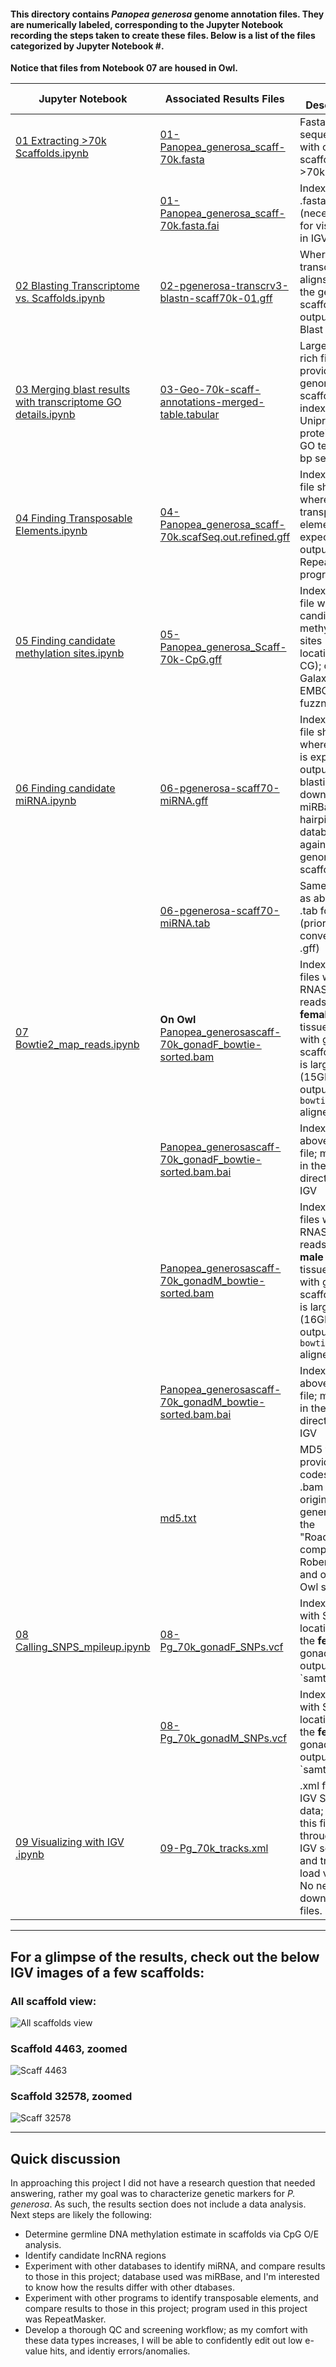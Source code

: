 #### This directory contains _Panopea generosa_ genome annotation files. They are numerically labeled, corresponding to the Jupyter Notebook recording the steps taken to create these files.  Below is a list of the files categorized by Jupyter Notebook #.
**Notice that files from Notebook 07 are housed in Owl.**


| Jupyter Notebook                                                                                                                                                                                                                                     | Associated Results Files                                                                                                                                                                                       | File Description                                                                                                                                      |
|------------------------------------------------------------------------------------------------------------------------------------------------------------------------------------------------------------------------------------------------------|----------------------------------------------------------------------------------------------------------------------------------------------------------------------------------------------------------------|-------------------------------------------------------------------------------------------------------------------------------------------------------|
| [01 Extracting >70k Scaffolds.ipynb](https://github.com/laurahspencer/546-Bioinformatics/blob/master/2016-10_Geo-Ann-Project/Jupyter-Notebooks/01%20Extracting%20%3E70k%20Scaffolds.ipynb)                                                           | [01-Panopea_generosa_scaff-70k.fasta](https://github.com/laurahspencer/546-Bioinformatics/blob/master/2016-10_Geo-Ann-Project/results/01-Panopea_generosa_scaff-70k.fasta)                                     | Fasta sequence file with only scaffolds >70k bp                                                                                                       |
|                                                                                                                                                                                                                                                      | [01-Panopea_generosa_scaff-70k.fasta.fai](https://github.com/laurahspencer/546-Bioinformatics/blob/master/2016-10_Geo-Ann-Project/results/01-Panopea_generosa_scaff-70k.fasta.fai)                             | Index file for .fasta file (necessary for visualizing in IGV)                                                                                         |
| [02 Blasting Transcriptome vs. Scaffolds.ipynb](https://github.com/laurahspencer/546-Bioinformatics/blob/master/2016-10_Geo-Ann-Project/Jupyter-Notebooks/02%20Blasting%20Transcriptome%20vs.%20Scaffolds.ipynb)                                     | [02-pgenerosa-transcrv3-blastn-scaff70k-01.gff](https://github.com/laurahspencer/546-Bioinformatics/blob/master/2016-10_Geo-Ann-Project/results/02-pgenerosa-transcrv3-blastn-scaff70k-01.gff)                 | Where gonad transcriptome aligns with the genome scaffolds; output from Blast program                                                                 |
| [03 Merging blast results with transcriptome GO details.ipynb](https://github.com/laurahspencer/546-Bioinformatics/blob/master/2016-10_Geo-Ann-Project/Jupyter-Notebooks/03%20Merging%20blast%20results%20with%20transcriptome%20GO%20details.ipynb) | [03-Geo-70k-scaff-annotations-merged-table.tabular](https://github.com/laurahspencer/546-Bioinformatics/blob/master/2016-10_Geo-Ann-Project/results/03-Geo-70k-scaff-annotations-merged-table.tabular)         | Large, data-rich file that provides genome & scaffold indexing, Uniprot protein data, GO terms, & bp sequences                                        |
| [04 Finding Transposable Elements.ipynb](https://github.com/laurahspencer/546-Bioinformatics/blob/master/2016-10_Geo-Ann-Project/Jupyter-Notebooks/04%20Finding%20Transposable%20Elements.ipynb)                                                     | [04-Panopea_generosa_scaff-70k.scafSeq.out.refined.gff](https://github.com/laurahspencer/546-Bioinformatics/blob/master/2016-10_Geo-Ann-Project/results/04-Panopea_generosa_scaff-70k.scafSeq.out.refined.gff) | Indexed .gff file showing where transposable elements are expected; output from RepeatMasker program.                                                 |
| [05 Finding candidate methylation sites.ipynb](https://github.com/laurahspencer/546-Bioinformatics/blob/master/2016-10_Geo-Ann-Project/Jupyter-Notebooks/05%20Finding%20candidate%20methylation%20sites.ipynb)                                       | [05-Panopea_generosa_Scaff-70k-CpG.gff](https://github.com/laurahspencer/546-Bioinformatics/blob/master/2016-10_Geo-Ann-Project/results/05-Panopea_generosa_Scaff-70k-CpG.gff)                                 | Indexed .gff file with candidate methylation sites (simply, locations of CG); output of Galaxy's EMBOSS fuzznuc tool.                                 |
| [06 Finding candidate miRNA.ipynb](https://github.com/laurahspencer/546-Bioinformatics/blob/master/2016-10_Geo-Ann-Project/Jupyter-Notebooks/06%20Finding%20candidate%20miRNA.ipynb)                                                                 | [06-pgenerosa-scaff70-miRNA.gff](https://github.com/laurahspencer/546-Bioinformatics/blob/master/2016-10_Geo-Ann-Project/results/06-pgenerosa-scaff70-miRNA.gff)                                               | Indexed .gff file showing where miRNA is expected; output from blasting the downloadable miRBase hairpin database against genome scaffolds.           |
|                                                                                                                                                                                                                                                      | [06-pgenerosa-scaff70-miRNA.tab](https://github.com/laurahspencer/546-Bioinformatics/blob/master/2016-10_Geo-Ann-Project/results/06-pgenerosa-scaff70-miRNA.tab)                                               | Same content as above, but .tab format (prior to converting to .gff)                                                                                  |
| [07 Bowtie2_map_reads.ipynb](https://github.com/laurahspencer/546-Bioinformatics/blob/master/2016-10_Geo-Ann-Project/Jupyter-Notebooks/07%20Bowtie2_map_reads.ipynb)                                                                                 | **On Owl** [Panopea_generosascaff-70k_gonadF_bowtie-sorted.bam](http://owl.fish.washington.edu/generosa/GeoAnn/)                                                                                               |  Indexed .bam files where RNASeq reads from **female** gonad tissue align with genome scaffolds. File is large (15GB); output  from `bowtie2` aligner |
|                                                                                                                                                                                                                                                      | [Panopea_generosascaff-70k_gonadF_bowtie-sorted.bam.bai](http://owl.fish.washington.edu/generosa/GeoAnn/)                                                                                                      | Index file for above .bam file; must be in the same directory for IGV                                                                                 |
|                                                                                                                                                                                                                                                      | [Panopea_generosascaff-70k_gonadM_bowtie-sorted.bam](http://owl.fish.washington.edu/generosa/GeoAnn/)                                                                                                          | Indexed .bam files where RNASeq reads from **male** gonad tissue align with genome scaffolds. File is large (16GB); output,from `bowtie2` aligner     |
|                                                                                                                                                                                                                                                      | [Panopea_generosascaff-70k_gonadM_bowtie-sorted.bam.bai](http://owl.fish.washington.edu/generosa/GeoAnn/)                                                                                                      | Index file for above .bam file; must be in the same directory for IGV                                                                                 |
|                                                                                                                                                                                                                                                      | [md5.txt](http://owl.fish.washington.edu/generosa/GeoAnn/)                                                                                                                                                     | MD5 file provides md5 codes for .bam files originally generated on the "Roadrunner" computer in Roberts lab, and on the Owl server.                   |
| [08 Calling_SNPS_mpileup.ipynb](https://github.com/laurahspencer/546-Bioinformatics/blob/master/2016-10_Geo-Ann-Project/Jupyter-Notebooks/08%20Calling_SNPS_mpileup.ipynb)                                                                           | [08-Pg_70k_gonadF_SNPs.vcf](https://github.com/laurahspencer/546-Bioinformatics/blob/master/2016-10_Geo-Ann-Project/results/08-Pg_70k_gonadF_SNPs.vcf)                                                         | Indexed files with SNP locations in the **female** gonads; output from `samtools | bcftools`                                                          |
|                                                                                                                                                                                                                                                      | [08-Pg_70k_gonadM_SNPs.vcf](https://github.com/laurahspencer/546-Bioinformatics/blob/master/2016-10_Geo-Ann-Project/results/08-Pg_70k_gonadM_SNPs.vcf)                                                         | Indexed files with SNP locations in the **female** gonads; output from `samtools | bcftools`                                                          |
| [09 Visualizing with IGV .ipynb](https://github.com/laurahspencer/546-Bioinformatics/blob/master/2016-10_Geo-Ann-Project/Jupyter-Notebooks/09%20Visualizing%20with%20IGV%20.ipynb)                                                                   | [09-Pg_70k_tracks.xml](https://github.com/laurahspencer/546-Bioinformatics/blob/master/2016-10_Geo-Ann-Project/results/09-Pg_70k_tracks.xml)                                                                   | .xml file with IGV Session data; open this file through the IGV software, and tracks will load via URLs. No need to download files.                   |

---

## For a glimpse of the results, check out the below IGV images of a few scaffolds:

### All scaffold view: 

![All scaffolds view](https://github.com/laurahspencer/546-Bioinformatics/blob/master/2016-10_Geo-Ann-Project/images/2016-12-14_IGV-formatted-tracks.png?raw=true)

### Scaffold 4463, zoomed

![Scaff 4463](https://github.com/laurahspencer/546-Bioinformatics/blob/master/2016-10_Geo-Ann-Project/images/2016-12-14_IGV-Scaff4463.png?raw=true)

### Scaffold 32578, zoomed

![Scaff 32578](https://github.com/laurahspencer/546-Bioinformatics/blob/master/2016-10_Geo-Ann-Project/images/2016-12-14_IGV-Scaff32578.png?raw=true)

---

## Quick discussion 

In approaching this project I did not have a research question that needed answering, rather my goal was to characterize genetic markers for _P. generosa_. As such, the results section does not include a data analysis.  Next steps are likely the following: 
  * Determine germline DNA methylation estimate in scaffolds via CpG O/E analysis.
  * Identify candidate lncRNA regions
  * Experiment with other databases to identify miRNA, and compare results to those in this project; database used was miRBase, and I'm interested to know how the results differ with other dtabases.
  * Experiment with other programs to identify transposable elements, and compare results to those in this project; program used in this project was RepeatMasker.
  * Develop a thorough QC and screening workflow; as my comfort with these data types increases, I will be able to confidently edit out low e-value hits, and identiy errors/anomalies.
